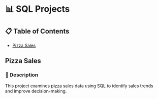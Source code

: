 # 📊 SQL Projects  

## 📋 Table of Contents  
- [Pizza Sales](#pizza-sales)

## Pizza Sales  
### 📌 Description 
This project examines pizza sales data using SQL to identify sales trends and improve decision-making.
